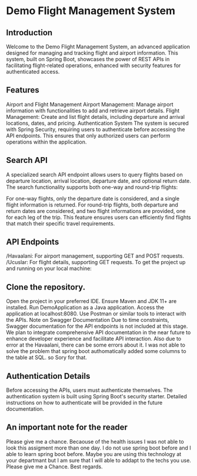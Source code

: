 # Demo Flight Management System

## Introduction

Welcome to the Demo Flight Management System, an advanced application designed for managing and tracking flight and airport information. This system, built on Spring Boot, showcases the power of REST APIs in facilitating flight-related operations, enhanced with security features for authenticated access.

## Features
Airport and Flight Management
Airport Management: Manage airport information with functionalities to add and retrieve airport details.
Flight Management: Create and list flight details, including departure and arrival locations, dates, and pricing.
Authentication System
The system is secured with Spring Security, requiring users to authenticate before accessing the API endpoints. This ensures that only authorized users can perform operations within the application.

## Search API
A specialized search API endpoint allows users to query flights based on departure location, arrival location, departure date, and optional return date. The search functionality supports both one-way and round-trip flights:

For one-way flights, only the departure date is considered, and a single flight information is returned.
For round-trip flights, both departure and return dates are considered, and two flight informations are provided, one for each leg of the trip.
This feature ensures users can efficiently find flights that match their specific travel requirements.

## API Endpoints
/Havaalani: For airport management, supporting GET and POST requests.
/Ucuslar: For flight details, supporting GET requests.
To get the project up and running on your local machine:

## Clone the repository.
Open the project in your preferred IDE.
Ensure Maven and JDK 11+ are installed.
Run DemoApplication as a Java application.
Access the application at localhost:8080. Use Postman or similar tools to interact with the APIs.
Note on Swagger Documentation
Due to time constraints, Swagger documentation for the API endpoints is not included at this stage. We plan to integrate comprehensive API documentation in the near future to enhance developer experience and facilitate API interaction. Also due to error at the Havaalani, there can be some errors about it. I was not able to solve the problem that spring boot authomatically added some columns to the table at SQL. so Sory for that.

## Authentication Details
Before accessing the APIs, users must authenticate themselves. The authentication system is built using Spring Boot's security starter. Detailed instructions on how to authenticate will be provided in the future documentation.

## An important note for the reader
Please give me a chance. Becaouse of the health issues I was not able to look this assigment more than one day. I do not use spring boot before and I able to learn spring boot before. Maybe you are using this technology at your departmant but I am sure that I will able to addapt to the techs you use. Please give me a Chance. Best regards.
